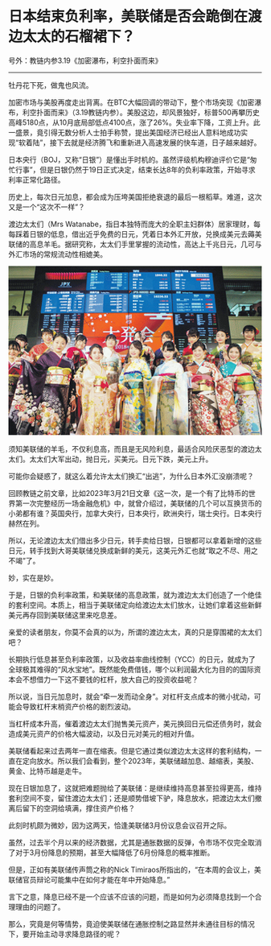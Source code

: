 # 日本结束负利率，美联储是否会跪倒在渡边太太的石榴裙下？

号外：教链内参3.19《加密瀑布，利空扑面而来》

* * *

牡丹花下死，做鬼也风流。

加密市场与美股再度走出背离。在BTC大幅回调的带动下，整个市场突现《加密瀑布，利空扑面而来》（3.19教链内参）。美股这边，却风景独好，标普500再攀历史高峰5180点，从10月底局部低点4100点，涨了26%。失业率下降，工资上升。此一盛景，竟引得无数分析人士拍手称赞，提出美国经济已经出人意料地成功实现“软着陆”，接下去就是经济腾飞和重新进入高速发展的快车道，日子越来越好。

日本央行（BOJ，又称“日银”）是懂出手时机的。虽然评级机构穆迪评价它是“匆忙行事”，但是日银仍然于19日正式决定，结束长达8年的负利率政策，开始寻求利率正常化路径。

历史上，每次日元加息，都会成为压垮美国拒绝衰退的最后一根稻草。难道，这次又是一个“这次不一样”？

渡边太太们（Mrs Watanabe，指日本独特而庞大的全职主妇群体）居家理财，每每踩着日银的低息，借出近乎免费的日元，凭着日本外汇开放，兑换成美元去薅美联储的高息羊毛。据研究称，太太们手里掌握的流动性，高达上千兆日元，几可与外汇市场的常规流动性相媲美。

![](2024-03-20-A01.gif)

须知美联储的羊毛，不仅利息高，而且是无风险利息，最适合风险厌恶型的渡边太太们。太太们大军出动，抛日元，买美元。日元下跌，美元上升。

可能你会疑惑了，就这么着允许太太们换汇“出逃”，为什么日本外汇没崩溃呢？

回顾教链之前文章，比如2023年3月21日文章《这一次，是一个有了比特币的世界第一次完整经历一场金融危机》中，就曾介绍过，美联储的几个可以互换货币的小弟都有谁？英国央行，加拿大央行，日本央行，欧洲央行，瑞士央行。日本央行赫然在列。

所以，无论渡边太太们借出多少日元，转手卖给日银，日银都可以拿着新增的这些日元，转手找到大哥美联储兑换成新鲜的美元，这美元外汇也就“取之不尽、用之不竭”了。

妙，实在是妙。

于是，日银的负利率政策，和美联储的高息政策，就为渡边太太们创造了一个绝佳的套利空间。本质上，相当于美联储定向给渡边太太们放水，让她们拿着这些新鲜美元再存回到美联储这里来吃息差。

亲爱的读者朋友，你莫不会真的以为，所谓的渡边太太，真的只是穿围裙的太太们吧？

长期执行低息甚至负利率政策，以及收益率曲线控制（YCC）的日元，就成为了全球极其难得的“风水宝地”。既然能免费借钱，哪个以利润最大化为目的的国际资本会不想借力一下这不要钱的杠杆，放大自己的投资收益呢？

所以说，当日元加息时，就会“牵一发而动全身”。对杠杆支点成本的微小扰动，可能会导致杠杆末梢资产价格的剧烈波动。

当杠杆成本升高，催着渡边太太们抛售美元资产，美元换回日元偿还债务时，就会造成美元资产的价格大幅波动，以及日元对美元的相对升值。

美联储看起来过去两年一直在缩表。但是它通过类似渡边太太这样的套利结构，一直在定向放水。所以我们会看到，整个2023年，美联储越加息、越缩表，美股、黄金、比特币越是走牛。

现在日银加息了，这就把难题抛给了美联储：是继续维持高息甚至拉得更高，维持套利空间不变，留住渡边太太们；还是顺势借坡下驴，降息放水，把渡边太太们撤离后留下的空洞给填满，撑住资产价格？

此刻时机颇为微妙，因为这两天，恰逢美联储3月份议息会议召开之际。

虽然，过去半个月以来的经济数据，尤其是通胀数据的反弹，令市场不仅完全取消了对于3月份降息的预期，甚至大幅降低了6月份降息的概率推断。

但是，正如有美联储传声筒之称的Nick Timiraos所指出的，“在本周的会议上，美联储官员辩论可能集中在如何才能在年中开始降息。”

言下之意，降息已经不是一个应该不应该的问题，而是如何为必须降息找到一个合理理由的问题了。

那么，究竟是何等情势，竟迫使美联储在通胀控制之路显然并未通往目标的情况下，要开始主动寻求降息路径的呢？
